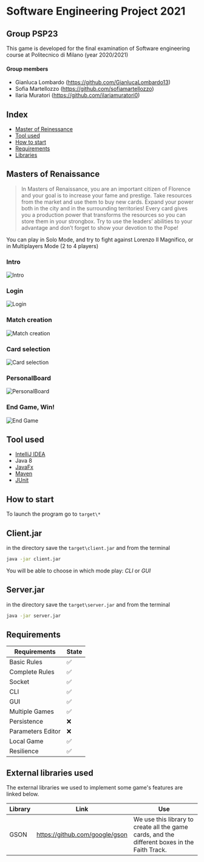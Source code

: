 # Software Engineering Project 2021

## Group PSP23 
This game is developed for the final examination of Software engineering course at Politecnico di Milano (year 2020/2021)
#### Group members
* Gianluca Lombardo (https://github.com/GianlucaLombardo13)
* Sofia Martellozzo (https://github.com/sofiamartellozzo)
* Ilaria Muratori (https://github.com/ilariamuratori0)

## Index
* [Master of Reinessance](#game)
* [Tool used](#toolused)
* [How to start](#usage)
* [Requirements](#requirements)
* [Libraries](#libraries)

<a name= "game"></a>
## Masters of Renaissance
> In Masters of Renaissance, you are an important citizen of Florence and your goal is to increase your fame and prestige. Take resources from the market and use them to buy new cards. Expand your power both in the city and in the surrounding territories! Every card gives you a production power that transforms the resources so you can store them in your strongbox. Try to use the leaders’ abilities to your advantage and don’t forget to show your devotion to the Pope!

You can play in Solo Mode, and try to fight against Lorenzo Il Magnifico, or in Multiplayers Mode (2 to 4 players) 

### Intro
![Intro](deliverables/final/screenshots/introImage11.png?raw=true)

### Login
![Login](deliverables/final/screenshots/LoginImage.png?raw=true)

### Match creation
![Match creation](deliverables/final/screenshots/RoomSizeImage.png?raw=true)

### Card selection
![Card selection](deliverables/final/screenshots/LCards.png?raw=true)

### PersonalBoard
![PersonalBoard](deliverables/final/screenshots/PBoard.png?raw=true)

### End Game, Win!
![End Game](deliverables/final/screenshots/EGame.png?raw=true)


<a name="toolused"></a>
## Tool used
* [IntelliJ IDEA](https://www.jetbrains.com/idea/)
* Java 8
* [JavaFx](https://openjfx.io)
* [Maven](https://maven.apache.org)
* [JUnit](https://junit.org/junit5/)

<a name="usage"></a>
## How to start
To launch the program go to `target\*`

## Client.jar
in the directory save the `target\client.jar` and from the terminal 

```bash
java -jar client.jar
```

You will be able to choose in which mode play: *CLI* or *GUI* 

## Server.jar
in the directory save the `target\server.jar` and from the terminal

```bash
java -jar server.jar
```

<a name="requirements"></a>
## Requirements
| Requirements | State |
| ------------ | ----- |
| Basic Rules  |   ✅ |
| Complete Rules |  ✅ |
| Socket       |  ✅ |
| CLI          |  ✅ |
| GUI          |  ✅ | 
| Multiple Games |  ✅ |
| Persistence   |  ❌ |
| Parameters Editor |  ❌ |
| Local Game   |  ✅ |
| Resilience   |  ✅ |

<a name="libraries"></a>
## External libraries used
The external libraries we used to implement some game's features are linked below.

| Library | Link | Use |
| ------ | ------ | ------ |
| GSON | https://github.com/google/gson | We use this library to create all the game cards, and the different boxes in the Faith Track. |

